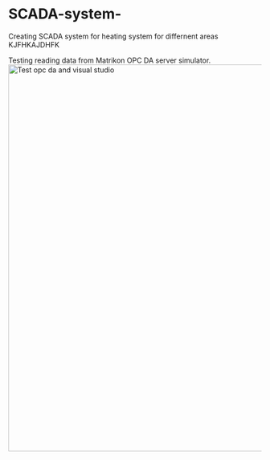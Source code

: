 # SCADA-system-
Creating SCADA system for heating system for differnent areas 
KJFHKAJDHFK

Testing reading data from Matrikon OPC DA server simulator. 
<img width="771" alt="Test opc da and visual studio" src="https://github.com/OlaReda1/SCADA-system-/assets/112081320/4c0149eb-43c1-4f61-9539-b55397a073d0">





